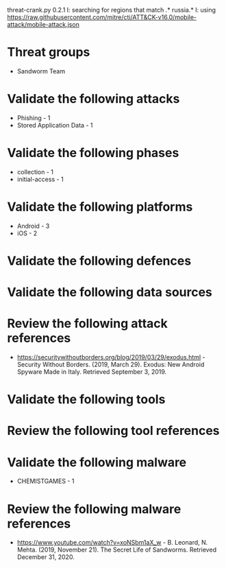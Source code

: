 threat-crank.py 0.2.1
I: searching for regions that match .* russia.*
I: using https://raw.githubusercontent.com/mitre/cti/ATT&CK-v16.0/mobile-attack/mobile-attack.json
# Threat groups

* Sandworm Team

# Validate the following attacks

* Phishing - 1
* Stored Application Data - 1

# Validate the following phases

* collection - 1
* initial-access - 1

# Validate the following platforms

* Android - 3
* iOS - 2

# Validate the following defences


# Validate the following data sources


# Review the following attack references

* https://securitywithoutborders.org/blog/2019/03/29/exodus.html - Security Without Borders. (2019, March 29). Exodus: New Android Spyware Made in Italy. Retrieved September 3, 2019.

# Validate the following tools


# Review the following tool references


# Validate the following malware

* CHEMISTGAMES - 1

# Review the following malware references

* https://www.youtube.com/watch?v=xoNSbm1aX_w - B. Leonard, N. Mehta. (2019, November 21). The Secret Life of Sandworms. Retrieved December 31, 2020.

